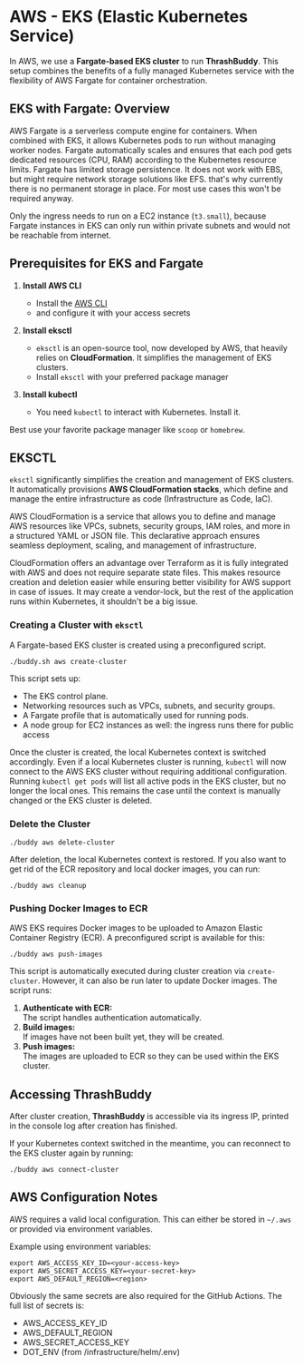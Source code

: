 # AWS - EKS (Elastic Kubernetes Service)

In AWS, we use a **Fargate-based EKS cluster** to run **ThrashBuddy**. This setup combines the benefits of a fully managed Kubernetes service with the flexibility of AWS Fargate for container orchestration.

## EKS with Fargate: Overview

AWS Fargate is a serverless compute engine for containers. When combined with EKS, it allows Kubernetes pods to run without managing worker nodes. Fargate automatically scales and ensures that each pod gets dedicated resources (CPU, RAM) according to the Kubernetes resource limits. Fargate has limited storage persistence. It does not work with EBS, but might require network storage solutions like EFS. that's why currently there is no permanent storage in place. For most use cases this won't be required anyway.

Only the ingress needs to run on a EC2 instance (`t3.small`), because Fargate instances in EKS can only run within private subnets and would not be reachable from internet.

## Prerequisites for EKS and Fargate

1. **Install AWS CLI**

   - Install the [AWS CLI](https://docs.aws.amazon.com/cli/latest/userguide/install-cliv2.html)
   - and configure it with your access secrets

2. **Install eksctl**

   - `eksctl` is an open-source tool, now developed by AWS, that heavily relies on **CloudFormation**. It simplifies the management of EKS clusters.
   - Install `eksctl` with your preferred package manager

3. **Install kubectl**
   - You need `kubectl` to interact with Kubernetes. Install it.

Best use your favorite package manager like `scoop` or `homebrew`.

## EKSCTL

`eksctl` significantly simplifies the creation and management of EKS clusters. It automatically provisions **AWS CloudFormation stacks**, which define and manage the entire infrastructure as code (Infrastructure as Code, IaC).

AWS CloudFormation is a service that allows you to define and manage AWS resources like VPCs, subnets, security groups, IAM roles, and more in a structured YAML or JSON file. This declarative approach ensures seamless deployment, scaling, and management of infrastructure.

CloudFormation offers an advantage over Terraform as it is fully integrated with AWS and does not require separate state files. This makes resource creation and deletion easier while ensuring better visibility for AWS support in case of issues. It may create a vendor-lock, but the rest of the application runs within Kubernetes, it shouldn't be a big issue.

### Creating a Cluster with `eksctl`

A Fargate-based EKS cluster is created using a preconfigured script.

```shell
./buddy.sh aws create-cluster
```

This script sets up:

- The EKS control plane.
- Networking resources such as VPCs, subnets, and security groups.
- A Fargate profile that is automatically used for running pods.
- A node group for EC2 instances as well: the ingress runs there for public access

Once the cluster is created, the local Kubernetes context is switched accordingly. Even if a local Kubernetes cluster is running, `kubectl` will now connect to the AWS EKS cluster without requiring additional configuration. Running `kubectl get pods` will list all active pods in the EKS cluster, but no longer the local ones. This remains the case until the context is manually changed or the EKS cluster is deleted.

### Delete the Cluster

```shell
./buddy aws delete-cluster
```

After deletion, the local Kubernetes context is restored.
If you also want to get rid of the ECR repository and local docker images, you can run:

```shell
./buddy aws cleanup
```

### Pushing Docker Images to ECR

AWS EKS requires Docker images to be uploaded to Amazon Elastic Container Registry (ECR). A preconfigured script is available for this:

```shell
./buddy aws push-images
```

This script is automatically executed during cluster creation via `create-cluster`. However, it can also be run later to update Docker images. The script runs:

1. **Authenticate with ECR:**  
   The script handles authentication automatically.
2. **Build images:**  
   If images have not been built yet, they will be created.
3. **Push images:**  
   The images are uploaded to ECR so they can be used within the EKS cluster.

## Accessing ThrashBuddy

After cluster creation, **ThrashBuddy** is accessible via its ingress IP, printed in the console log after creation has finished.

If your Kubernetes context switched in the meantime, you can reconnect to the EKS cluster again by running:

```shell
./buddy aws connect-cluster
```

## AWS Configuration Notes

AWS requires a valid local configuration. This can either be stored in `~/.aws` or provided via environment variables.

Example using environment variables:

```shell
export AWS_ACCESS_KEY_ID=<your-access-key>
export AWS_SECRET_ACCESS_KEY=<your-secret-key>
export AWS_DEFAULT_REGION=<region>
```

Obviously the same secrets are also required for the GitHub Actions. The full list of secrets is:

- AWS_ACCESS_KEY_ID
- AWS_DEFAULT_REGION
- AWS_SECRET_ACCESS_KEY
- DOT_ENV (from /infrastructure/helm/.env)
